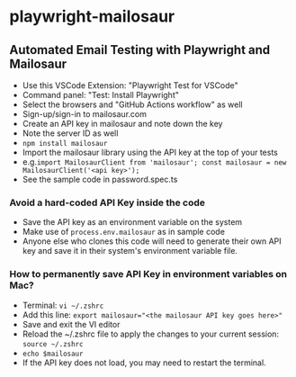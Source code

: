 # playwright-mailosaur
## Automated Email Testing with Playwright and Mailosaur
* Use this VSCode Extension: "Playwright Test for VSCode"
* Command panel: "Test: Install Playwright"
* Select the browsers and "GitHub Actions workflow" as well
* Sign-up/sign-in to mailosaur.com 
* Create an API key in mailosaur and note down the key
* Note the server ID as well
* `npm install mailosaur`
* Import the mailosaur library using the API key at the top of your tests
* e.g.`import MailosaurClient from 'mailosaur';
const mailosaur = new MailosaurClient('<api key>');`
* See the sample code in password.spec.ts 

### Avoid a hard-coded API Key inside the code
* Save the API key as an environment variable on the system
* Make use of `process.env.mailosaur` as in sample code
* Anyone else who clones this code will need to generate their own API key and save it in their system's environment variable file.
  
### How to permanently save API Key in environment variables on Mac?
* Terminal: `vi ~/.zshrc`  
* Add this line: `export mailosaur="<the mailosaur API key goes here>"`
* Save and exit the VI editor
* Reload the ~/.zshrc file to apply the changes to your current session: `source ~/.zshrc`
* `echo $mailosaur`
* If the API key does not load, you may need to restart the terminal.
